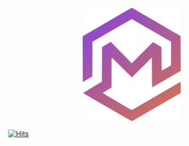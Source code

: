 <p align="center">
  <img src="https://raw.githubusercontent.com/macedonga/macedonga/master/pfp.svg" width="200px">
  
  [![Hits](https://hits.seeyoufarm.com/api/count/incr/badge.svg?url=https%3A%2F%2Fgithub.com%2Fmacedonga%2Fmacedonga)](https://hits.seeyoufarm.com)
</p>
